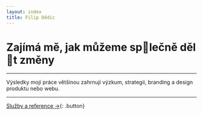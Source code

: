 ```yaml
---
layout: index
title: Filip Dědic
---
```

# Zajímá&nbsp;mě, jak můžeme&nbsp;sp🏀lečně děl🙌t změny

***
Výsledky mojí práce většinou zahrnují výzkum, strategii, branding a&nbsp;design produktu nebo webu.

***

[Služby a reference →](/sluzby){: .button}
